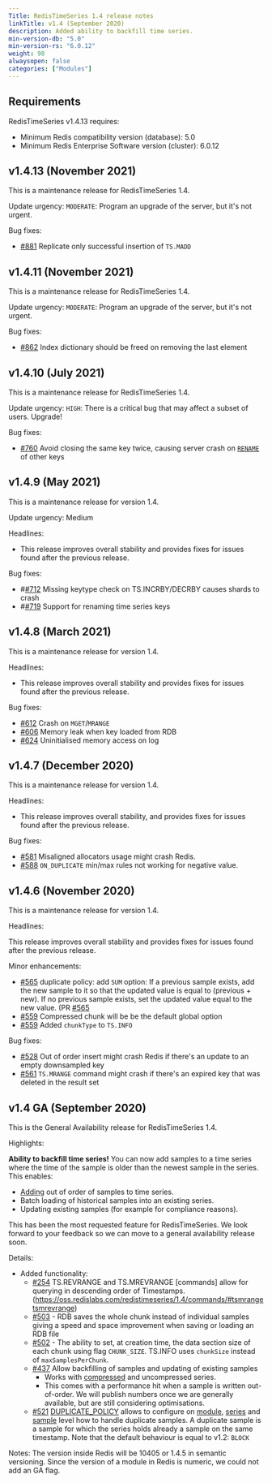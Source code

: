 ```yaml
---
Title: RedisTimeSeries 1.4 release notes
linkTitle: v1.4 (September 2020)
description: Added ability to backfill time series.
min-version-db: "5.0"
min-version-rs: "6.0.12"
weight: 98
alwaysopen: false
categories: ["Modules"]
---
```

## Requirements

RedisTimeSeries v1.4.13 requires:

- Minimum Redis compatibility version (database): 5.0
- Minimum Redis Enterprise Software version (cluster): 6.0.12

## v1.4.13 (November 2021)

This is a maintenance release for RedisTimeSeries 1.4.

Update urgency: `MODERATE`: Program an upgrade of the server, but it's not urgent.

Bug fixes:

- [#881](https://github.com/RedisTimeSeries/RedisTimeSeries/pull/881) Replicate only successful insertion of `TS.MADD`

## v1.4.11 (November 2021)

This is a maintenance release for RedisTimeSeries 1.4.

Update urgency: `MODERATE`: Program an upgrade of the server, but it's not urgent.

Bug fixes:

- [#862](https://github.com/RedisTimeSeries/RedisTimeSeries/pull/862) Index dictionary should be freed on removing the last element

## v1.4.10 (July 2021)

This is a maintenance release for RedisTimeSeries 1.4.

Update urgency: `HIGH`: There is a critical bug that may affect a subset of users. Upgrade!

Bug fixes:

- [#760](https://github.com/RedisTimeSeries/RedisTimeSeries/issues/760) Avoid closing the same key twice, causing server crash on [`RENAME`](https://redis.io/commands/rename) of other keys

## v1.4.9 (May 2021)

This is a maintenance release for version 1.4.

Update urgency: Medium

Headlines:

- This release improves overall stability and provides fixes for issues found after the previous release.

Bug fixes:

- #[#712](https://github.com/RedisTimeSeries/RedisTimeSeries/issues/712) Missing keytype check on TS.INCRBY/DECRBY causes shards to crash
- #[#719](https://github.com/RedisTimeSeries/RedisTimeSeries/issues/719) Support for renaming time series keys

## v1.4.8 (March 2021)

This is a maintenance release for version 1.4.

Headlines:

- This release improves overall stability and provides fixes for issues found after the previous release.

Bug fixes:

- [#612](https://github.com/RedisTimeSeries/RedisTimeSeries/issues/612) Crash on `MGET`/`MRANGE`
- [#606](https://github.com/RedisTimeSeries/RedisTimeSeries/pull/606) Memory leak when key loaded from RDB
- [#624](https://github.com/RedisTimeSeries/RedisTimeSeries/pull/624) Uninitialised memory access on log


## v1.4.7 (December 2020)

This is a maintenance release for version 1.4.

Headlines:

- This release improves overall stability, and provides fixes for issues found after the previous release.

Bug fixes:

- [#581](https://github.com/RedisTimeSeries/RedisTimeSeries/pull/581) Misaligned allocators usage might crash Redis.
- [#588](https://github.com/RedisTimeSeries/RedisTimeSeries/pull/588) `ON_DUPLICATE` min/max rules not working for negative value.

## v1.4.6 (November 2020)

This is a maintenance release for version 1.4.

Headlines:

This release improves overall stability and provides fixes for issues found after the previous release.

Minor enhancements:

- [#565](https://github.com/RedisTimeSeries/RedisTimeSeries/pull/565)
    duplicate policy: add `SUM` option: If a previous sample exists, add the new sample to it so that the updated value is equal to (previous + new).
    If no previous sample exists, set the updated value equal to the new value. (PR [#565](https://github.com/RedisTimeSeries/RedisTimeSeries/pull/565)
- [#559](https://github.com/RedisTimeSeries/RedisTimeSeries/pull/559)
    Compressed chunk will be be the default global option
- [#559](https://github.com/RedisTimeSeries/RedisTimeSeries/pull/559)
    Added `chunkType` to `TS.INFO`

Bug fixes:

- [#528](https://github.com/RedisTimeSeries/RedisTimeSeries/pull/528)
    Out of order insert might crash Redis if there's an update to an empty downsampled key
- [#561](https://github.com/RedisTimeSeries/RedisTimeSeries/pull/561)
    `TS.MRANGE` command might crash if there's an expired key that was deleted in the result set

## v1.4 GA (September 2020)

This is the General Availability release for RedisTimeSeries 1.4.

Highlights:

**Ability to backfill time series!** You can now add samples to a time series where the time of the sample is older than the newest sample in the series. This enables:

- [Adding](https://oss.redislabs.com/redistimeseries/commands/#tsadd) out of order of samples to time series.
- Batch loading of historical samples into an existing series.
- Updating existing samples (for example for compliance reasons).

This has been the most requested feature for RedisTimeSeries. We look forward to your feedback so we can move to a general availability release soon.

Details:

- Added functionality:
    - [#254](https://github.com/RedisTimeSeries/RedisTimeSeries/pull/254) TS.REVRANGE and TS.MREVRANGE [commands] allow for querying in descending order of Timestamps.
    (https://oss.redislabs.com/redistimeseries/1.4/commands/#tsmrangetsmrevrange)
    - [#503](https://github.com/RedisTimeSeries/RedisTimeSeries/pull/503) - RDB saves the whole chunk instead of individual samples giving a speed and space improvement when saving or loading an RDB file
    - [#502](https://github.com/RedisTimeSeries/RedisTimeSeries/pull/502) - The ability to set, at creation time, the data section size of each chunk using flag `CHUNK_SIZE`. TS.INFO uses `chunkSize` instead of `maxSamplesPerChunk`.
    - [#437](https://github.com/RedisTimeSeries/RedisTimeSeries/pull/437) Allow backfilling of samples and updating of existing samples
        - Works with [compressed](https://redislabs.com/blog/redistimeseries-version-1-2-is-here/) and uncompressed series.
        - This comes with a performance hit when a sample is written out-of-order. We will publish numbers once we are generally available, but are still considering optimisations.
    - [#521](https://github.com/RedisTimeSeries/RedisTimeSeries/pull/521) [DUPLICATE_POLICY](https://oss.redislabs.com/redistimeseries/configuration/#duplicate_policy) allows to configure on [module](https://oss.redislabs.com/redistimeseries/configuration/#duplicate_policy), [series](https://oss.redislabs.com/redistimeseries/commands/#tscreate) and [sample](https://oss.redislabs.com/redistimeseries/commands/#tsadd) level how to handle duplicate samples. A duplicate sample is a sample for which the series holds already a sample on the same timestamp. Note that the default behaviour is equal to v1.2: `BLOCK`

Notes:
The version inside Redis will be 10405 or 1.4.5 in semantic versioning. Since the version of a module in Redis is numeric, we could not add an GA flag.
